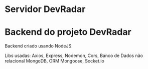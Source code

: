 # Servidor DevRadar
# Backend do projeto DevRadar 
Backend criado usando NodeJS.

Libs usadas:
Axios,
Express,
Nodemon,
Cors,
Banco de Dados não relacional MongoDB,
ORM Mongoose,
Socket.io
